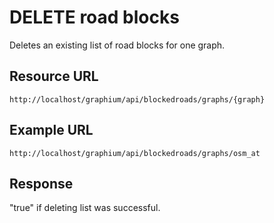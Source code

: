 # DELETE road blocks

Deletes an existing list of road blocks for one graph.

## Resource URL

`http://localhost/graphium/api/blockedroads/graphs/{graph}`

## Example URL

`http://localhost/graphium/api/blockedroads/graphs/osm_at`

## Response

"true" if deleting list was successful.